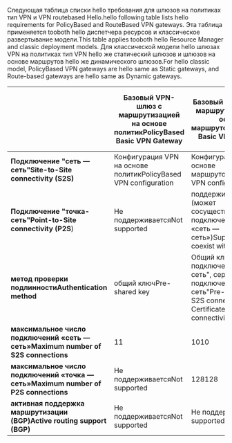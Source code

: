 <span data-ttu-id="5f1a0-101">Следующая таблица списки hello требования для шлюзов на политиках тип VPN и VPN routebased Hello.</span><span class="sxs-lookup"><span data-stu-id="5f1a0-101">hello following table lists hello requirements for PolicyBased and RouteBased VPN gateways.</span></span> <span data-ttu-id="5f1a0-102">Эта таблица применяется tooboth hello диспетчера ресурсов и классическое развертывание модели.</span><span class="sxs-lookup"><span data-stu-id="5f1a0-102">This table applies tooboth hello Resource Manager and classic deployment models.</span></span> <span data-ttu-id="5f1a0-103">Для классической модели hello шлюзах VPN на политиках тип VPN hello же статический шлюзов и шлюзов на основе маршрутов hello же динамического шлюзов.</span><span class="sxs-lookup"><span data-stu-id="5f1a0-103">For hello classic model, PolicyBased VPN gateways are hello same as Static gateways, and Route-based gateways are hello same as Dynamic gateways.</span></span>

|  | <span data-ttu-id="5f1a0-104">**Базовый VPN-шлюз с маршрутизацией на основе политик**</span><span class="sxs-lookup"><span data-stu-id="5f1a0-104">**PolicyBased Basic VPN Gateway**</span></span> | <span data-ttu-id="5f1a0-105">**Базовый VPN-шлюз с маршрутизацией на основе маршрутов**</span><span class="sxs-lookup"><span data-stu-id="5f1a0-105">**RouteBased Basic VPN Gateway**</span></span> | <span data-ttu-id="5f1a0-106">**Стандартный VPN-шлюз с маршрутизацией на основе маршрутов**</span><span class="sxs-lookup"><span data-stu-id="5f1a0-106">**RouteBased Standard VPN Gateway**</span></span> | <span data-ttu-id="5f1a0-107">**Высокопроизводительный VPN-шлюз с маршрутизацией на основе маршрутов**</span><span class="sxs-lookup"><span data-stu-id="5f1a0-107">**RouteBased High Performance VPN Gateway**</span></span> |
| --- | --- | --- | --- | --- |
| <span data-ttu-id="5f1a0-108">**Подключение "сеть — сеть"**</span><span class="sxs-lookup"><span data-stu-id="5f1a0-108">**Site-to-Site connectivity   (S2S)**</span></span> |<span data-ttu-id="5f1a0-109">Конфигурация VPN на основе политик</span><span class="sxs-lookup"><span data-stu-id="5f1a0-109">PolicyBased VPN configuration</span></span> |<span data-ttu-id="5f1a0-110">Конфигурация VPN на основе маршрутов</span><span class="sxs-lookup"><span data-stu-id="5f1a0-110">RouteBased VPN configuration</span></span> |<span data-ttu-id="5f1a0-111">Конфигурация VPN на основе маршрутов</span><span class="sxs-lookup"><span data-stu-id="5f1a0-111">RouteBased VPN configuration</span></span> |<span data-ttu-id="5f1a0-112">Конфигурация VPN на основе маршрутов</span><span class="sxs-lookup"><span data-stu-id="5f1a0-112">RouteBased VPN configuration</span></span> |
| <span data-ttu-id="5f1a0-113">**Подключение "точка-сеть"**</span><span class="sxs-lookup"><span data-stu-id="5f1a0-113">**Point-to-Site connectivity (P2S**)</span></span> |<span data-ttu-id="5f1a0-114">Не поддерживается</span><span class="sxs-lookup"><span data-stu-id="5f1a0-114">Not supported</span></span> |<span data-ttu-id="5f1a0-115">поддерживается (может сосуществовать с подключением «сеть —сеть»)</span><span class="sxs-lookup"><span data-stu-id="5f1a0-115">Supported (Can coexist with S2S)</span></span> |<span data-ttu-id="5f1a0-116">поддерживается (может сосуществовать с подключением «сеть —сеть»)</span><span class="sxs-lookup"><span data-stu-id="5f1a0-116">Supported (Can coexist with S2S)</span></span> |<span data-ttu-id="5f1a0-117">поддерживается (может сосуществовать с подключением «сеть —сеть»)</span><span class="sxs-lookup"><span data-stu-id="5f1a0-117">Supported (Can coexist with S2S)</span></span> |
| <span data-ttu-id="5f1a0-118">**метод проверки подлинности**</span><span class="sxs-lookup"><span data-stu-id="5f1a0-118">**Authentication method**</span></span> |<span data-ttu-id="5f1a0-119">общий ключ</span><span class="sxs-lookup"><span data-stu-id="5f1a0-119">Pre-shared key</span></span> |<span data-ttu-id="5f1a0-120">Общий ключ для подключения "сеть-сеть", сертификаты для подключения "точка-сеть"</span><span class="sxs-lookup"><span data-stu-id="5f1a0-120">Pre-shared key for S2S connectivity, Certificates for P2S connectivity</span></span> |<span data-ttu-id="5f1a0-121">Общий ключ для подключения "сеть-сеть", сертификаты для подключения "точка-сеть"</span><span class="sxs-lookup"><span data-stu-id="5f1a0-121">Pre-shared key for S2S connectivity, Certificates for P2S connectivity</span></span> |<span data-ttu-id="5f1a0-122">Общий ключ для подключения "сеть-сеть", сертификаты для подключения "точка-сеть"</span><span class="sxs-lookup"><span data-stu-id="5f1a0-122">Pre-shared key for S2S connectivity, Certificates for P2S connectivity</span></span> |
| <span data-ttu-id="5f1a0-123">**максимальное число подключений «сеть —сеть»**</span><span class="sxs-lookup"><span data-stu-id="5f1a0-123">**Maximum number of S2S connections**</span></span> |<span data-ttu-id="5f1a0-124">1</span><span class="sxs-lookup"><span data-stu-id="5f1a0-124">1</span></span> |<span data-ttu-id="5f1a0-125">10</span><span class="sxs-lookup"><span data-stu-id="5f1a0-125">10</span></span> |<span data-ttu-id="5f1a0-126">10</span><span class="sxs-lookup"><span data-stu-id="5f1a0-126">10</span></span> |<span data-ttu-id="5f1a0-127">30</span><span class="sxs-lookup"><span data-stu-id="5f1a0-127">30</span></span> |
| <span data-ttu-id="5f1a0-128">**максимальное число подключений «точка —сеть»**</span><span class="sxs-lookup"><span data-stu-id="5f1a0-128">**Maximum number of P2S connections**</span></span> |<span data-ttu-id="5f1a0-129">Не поддерживается</span><span class="sxs-lookup"><span data-stu-id="5f1a0-129">Not supported</span></span> |<span data-ttu-id="5f1a0-130">128</span><span class="sxs-lookup"><span data-stu-id="5f1a0-130">128</span></span> |<span data-ttu-id="5f1a0-131">128</span><span class="sxs-lookup"><span data-stu-id="5f1a0-131">128</span></span> |<span data-ttu-id="5f1a0-132">128</span><span class="sxs-lookup"><span data-stu-id="5f1a0-132">128</span></span> |
| <span data-ttu-id="5f1a0-133">**активная поддержка маршрутизации (BGP)**</span><span class="sxs-lookup"><span data-stu-id="5f1a0-133">**Active routing support (BGP)**</span></span> |<span data-ttu-id="5f1a0-134">Не поддерживается</span><span class="sxs-lookup"><span data-stu-id="5f1a0-134">Not supported</span></span> |<span data-ttu-id="5f1a0-135">Не поддерживается</span><span class="sxs-lookup"><span data-stu-id="5f1a0-135">Not supported</span></span> |<span data-ttu-id="5f1a0-136">Поддерживаются</span><span class="sxs-lookup"><span data-stu-id="5f1a0-136">Supported</span></span> |<span data-ttu-id="5f1a0-137">Поддерживаются</span><span class="sxs-lookup"><span data-stu-id="5f1a0-137">Supported</span></span> |

